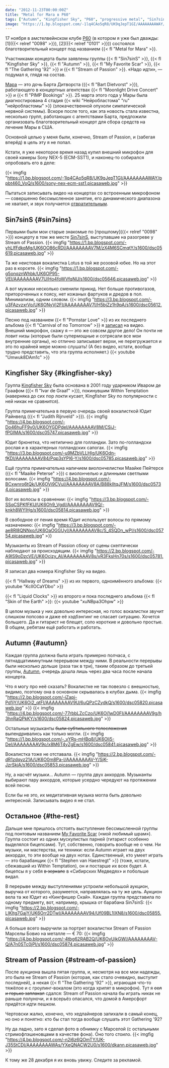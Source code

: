 ```yaml
---
date: "2012-11-23T00:00:00Z"
title: "Metal for Mara в P60"
tags: ["Autumn", "Kingfisher Sky", "P60", "progressive metal", "Sin7sinS", "Stream of Passion", "музыка", "Нидерланды"]
image: "https://1.bp.blogspot.com/-1lq4CAo5qR8/UK9qJepT1GI/AAAAAAAAWAY/ppbt460_VoQ/s1600/sony-nex-ecm-sst1.picasaweb.jpg"
---
```


17 ноября в амстелвейнском клубе [P60](http://www.p60.nl/) (в котором я уже был дважды: [1]({{< relref "0098" >}}), [2]({{< relref "0101" >}})) состоялся благотворительный концерт под названием {{< fl "Metal for Mara" >}}.

Участниками концерта были заявлены группы {{< fl "Sin7sinS" >}}, {{< fl "Kingfisher Sky" >}}, {{< fl "Autumn" >}}, {{< fl "My Favorite Scar" >}}, {{< fl "The Gathering '92" >}} и {{< fl "Stream of Passion" >}}. «Надо идти», — подумал я, глядя на состав.

<!--more-->

[Мара](http://www.divadietvorst.nl/) — это дочь Барта Дитворста ({{< fl "Bart Dietvorst" >}}), работающего в концертных агентствах {{< fl "Moonlight Drive Concert" >}} и {{< fl "PIMP Bookings" >}}. 25 марта этого года у Мары была диагностирована 4 стадия {{< wiki "Нейробластома" "ru" "нейробластомы" >}} (злокачественной опухоли симпатической нервной системы). Вскоре после того, как эта новость стала известна, несколько групп, работающих с агентствами Барта, предложили организовать благотворительный концерт для сбора средств на лечение Мары в США.

Основной целью у меня были, конечно, Stream of Passion, и (забегая вперёд) в цель эту я не попал.

Кстати, я уже некоторое время назад купил внешний микрофон для своей камеры Sony NEX-5 (ECM-SST1), и наконец-то собирался опробовать его в деле:

{{< imgfig "https://1.bp.blogspot.com/-1lq4CAo5qR8/UK9qJepT1GI/AAAAAAAAWAY/ppbt460_VoQ/s1600/sony-nex-ecm-sst1.picasaweb.jpg" >}}

Пытаться записывать видео на концертах со встроенным микрофоном — совершенно бессмысленное занятие, его динамического диапазона не хватает, и звук получается [отвратительным](http://www.youtube.com/watch?v=aeyCBqpXPQs).

## Sin7sinS {#sin7sins}

Первыми были мои старые знакомые по [прошлому]({{< relref "0098" >}}) концерту в том же месте [Sin7sinS](http://www.sin7sins.com/), выступавшие на разогреве у Stream of Passion.
{{< imgfig "https://1.bp.blogspot.com/-yhLlfFdkqMg/UK6OO86cRDI/AAAAAAAAV7M/zX4M6SCmqtY/s1600/dsc05619.picasaweb.jpg" >}}

Та же неистовая вокалистка Lotus в той же розовой юбке. Но на этот раз в корсете.
{{< imgfig "https://1.bp.blogspot.com/-g5onqznWhbk/UK6OP95-VEI/AAAAAAAAV7U/Ho4foWVfqNU/s1600/dsc05646.picasaweb.jpg" >}}

А вот мужики несколько сменили прикид. Нет больше противогазов, притороченных к поясу, нет кожаных фартуков и дредов в пол. Минимализм, одним словом.
{{< imgfig "https://3.bp.blogspot.com/-u3FAzvzxrVo/UK6ONyVj2FI/AAAAAAAAV7I/H5bjZz1h9pA/s1600/dsc05612.picasaweb.jpg" >}}

Песню под названием {{< fl "Pornstar Love" >}} из их последнего альбома {{< fl "Carnival of no Tomorrow" >}} я [записал](http://www.youtube.com/watch?v=Umwuk8DAm1c) на видео. Внешний микрофон, скажу я — это же совсем другое дело! Он почти не ловит низы (которые были супермощные и сотрясали все мои внутренние органы), но отлично записывает верхи, не перегружается и это по крайней мере можно слушать! (А без видео, кстати, вообще трудно представить, что эта группа исполняет.)
{{< youtube "Umwuk8DAm1c" >}}

## Kingfisher Sky {#kingfisher-sky}

Группа [Kingfisher Sky](http://www.kingfishersky.com/) была основана в 2001 году ударником Иваром де Граафом ({{< fl "Ivar de Graaf" >}}), покинувшим Within Temptation (наверняка до сих пор локти кусает, Kingfisher Sky по популярности с ней никак не сравнится).

Группа примечательна в первую очередь своей вокалисткой Юдит Райнвелд ({{< fl "Judith Rijnveld" >}}).
{{< imgfig "https://4.bp.blogspot.com/-Do46huFF9y0/UK6OYGDPdeI/AAAAAAAAV8M/CSiJ-fPGIMA/s1600/dsc05747.picasaweb.jpg" >}}

Юдит брюнетка, что нетипично для голландки. Зато по-голландски рослая и в характерных голландских сапогах.
{{< imgfig "https://3.bp.blogspot.com/-u9MZbVLLHlg/UK6Odn-fKDI/AAAAAAAAV84/Pqp3sYPI6-Y/s1600/dsc05785.picasaweb.jpg" >}}

Ещё группа примечательна наличием виолончелистки Маайке Пейтерсе ({{< fl "Maaike Peterse" >}}) с виолончелью и длинными светлыми волосами.
{{< imgfig "https://4.bp.blogspot.com/-BCxwnro6tQk/UK6OVi9CVuI/AAAAAAAAV8A/B88klltqJFM/s1600/dsc05734.picasaweb.jpg" >}}

Вот их волосы в сравнении:
{{< imgfig "https://3.bp.blogspot.com/-SSqCSPKfFKU/UK6Oh9_VgdI/AAAAAAAAV9Q/-knkh8WYlHg/s1600/dsc05814.picasaweb.jpg" >}}

В свободное от пения время Юдит использует волосы по прямому назначению:
{{< imgfig "https://3.bp.blogspot.com/-ae8Rl8QNNxo/UK6OaOGGUyI/AAAAAAAAV8c/S_4SQDn_wPI/s1600/dsc05754.picasaweb.jpg" >}}

Музыканты из Stream of Passion сбоку от сцены скептически наблюдают за происходящим.
{{< imgfig "https://2.bp.blogspot.com/-A9IS9oDzcVE/UK6Ocizy_AI/AAAAAAAAV8s/vR3FksHn70s/s1600/dsc05781.picasaweb.jpg" >}}

Я записал два номера Kingfisher Sky на видео.

{{< fl "Hallway of Dreams" >}} из их первого, одноимённого альбома:
{{< youtube "KcIIOCaYDbo" >}}

{{< fl "Liquid Clocks" >}} из второго и пока последнего альбома {{< fl "Skin of the Earth" >}}:
{{< youtube "xuNBpa3Ohpw" >}}

В целом музыка у них довольно интересная, но голос вокалистки звучит слишком попсово и даже её хэдбэнгинг не спасает ситуацию. Хочется большего. Да и гитарист не блещет, соло короткие и довольно простые. В общем, ребятам ещё работать и работать.

## Autumn {#autumn}

Каждая группа должна была играть примерно полчаса, с пятнадцатиминутным перерывом между ними. В реальности перерывы были несколько дольше (раза так в три), таким образом до третьей группы, [Autumn](http://www.autumn-band.com/), очередь дошла лишь через два часа после начала концерта.

Что я могу про неё сказать? Вокалистке не так повезло с внешностью, видимо, поэтому она в основном скрывалась в клубах дыма.
{{< imgfig "https://2.bp.blogspot.com/-iZapj-Pd1jY/UK6Oi2_qtFI/AAAAAAAAV9U/6uQPzCZydkQ/s1600/dsc05820.picasaweb.jpg" >}}
{{< imgfig "https://4.bp.blogspot.com/-77rbbLZcCzo/UK6Oj1wD0FI/AAAAAAAAV9g/h3hnRaQPkKY/s1600/dsc05824.picasaweb.jpg" >}}

Остальные музыканты ~~были субтильного телосложения~~ выпендривались как только могли.
{{< imgfig "https://1.bp.blogspot.com/-_vYRs-mHBq8/UK6Oli5-DeI/AAAAAAAAV9o/x8M6T4yZgEw/s1600/dsc05841.picasaweb.jpg" >}}

Вокалистка тоже не отставала.
{{< imgfig "https://2.bp.blogspot.com/-dR1zdqyz21A/UK6O0m8Pa-I/AAAAAAAAV-Y/SjK-JzrSkjA/s1600/dsc05853.picasaweb.jpg" >}}

Ну, а насчёт музыки… Autumn — группа двух аккордов. Музыканты выбирают пару аккордов, которые усердно чередуют на протяжении всей песни.

Если бы не это, их медитативная музыка могла быть довольно интересной. Записывать видео я не стал.

## Остальное {#the-rest}

Дальше мне пришлось отстоять выступление бессмысленной группы под понтовым названием [My Favorite Scar](http://www.myfavoritescar.com/) («мой любимый шрам»). Группа состоит из одних мускулистых парней (гитарист особенно выделялся бицепсами). Тут, собственно, говорить вообще не о чем. Ни музыки, ни мастерства, ни техники: если Autumn играет на двух аккордах, то эти вообще на двух нотах. Единственный, кто умеет играть — это барабанщик {{< fl "Stephen van Haestregt" >}} (тоже, кстати, сбежавший из Within Temptation), он и постарше их всех будет. А бицепсы я у себя ~~в зеркале~~ в «Сибирских Медведях» и побольше видал.

В перерыве между выступлениями устроили небольшой аукцион, выручка от которого, разумеется, направлялась на ту же цель. Аукцион вела та же Юдит из «Кингфишер Скай». Каждая группа представила по одному предмету, вот, например, крышка от барабана Sin7sinS:
{{< imgfig "https://2.bp.blogspot.com/-LIKItg7GajY/UK6Orr2DTwI/AAAAAAAAV94/Uf09BL1IXN8/s1600/dsc05855.picasaweb.jpg" >}}

А больше всего выручили за портрет вокалистки Stream of Passion Марселы Бовио на металле — € 70:
{{< imgfig "https://4.bp.blogspot.com/-4tbg62RAB2Q/UK6OvUikGWI/AAAAAAAAV-Q/A7n0STc0jPI/s1600/dsc05874.picasaweb.jpg" >}}

## Stream of Passion {#stream-of-passion}

После аукциона вышла пятая группа, и, несмотря на все мои надежды, это была не Stream of Passion (которая, как стало очевидно, выступит последней), а некая {{< fl "The Gathering '92" >}}, играющая что-то тяжёлое и с гроулинг-вокалом (это когда хрипят в микрофон). Тут я ~~сел и горько заплакал~~ сдался: Stream of Passion начала бы играть никак не раньше полуночи, и я всерьёз опасался, что домой в Амерсфорт придётся идти пешком.

Чертовски жалко, конечно, что хедлайнеров запихали в самый конец, но оно и понятно: кто бы стал тогда вообще слушать этот Gathering '92?

Ну да ладно, зато я сделал фото в обнимку с Марселой (с остальными стримофпэшеновцами в качестве фона). Оно того стоило.
{{< imgfig "https://4.bp.blogspot.com/-n2i6z6QOmTY/UK-J35StCDI/AAAAAAAAWAs/YXeQNACW2U0/s1600/dkann.picasaweb.jpg" >}}

К тому же 28 декабря я их вновь увижу. Следите за рекламой.
